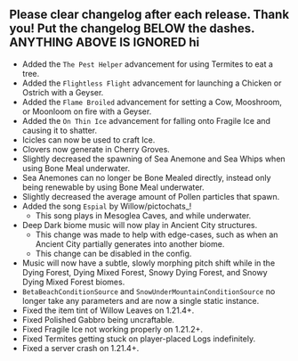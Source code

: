 Please clear changelog after each release.
Thank you!
Put the changelog BELOW the dashes. ANYTHING ABOVE IS IGNORED
hi
-----------------
- Added the `The Pest Helper` advancement for using Termites to eat a tree.
- Added the `Flightless Flight` advancement for launching a Chicken or Ostrich with a Geyser.
- Added the `Flame Broiled` advancement for setting a Cow, Mooshroom, or Moonloom on fire with a Geyser.
- Added the `On Thin Ice` advancement for falling onto Fragile Ice and causing it to shatter.
- Icicles can now be used to craft Ice.
- Clovers now generate in Cherry Groves.
- Slightly decreased the spawning of Sea Anemone and Sea Whips when using Bone Meal underwater.
- Sea Anemones can no longer be Bone Mealed directly, instead only being renewable by using Bone Meal underwater.
- Slightly decreased the average amount of Pollen particles that spawn.
- Added the song `Espial` by Willow/pictochats_!
  - This song plays in Mesoglea Caves, and while underwater.
- Deep Dark biome music will now play in Ancient City structures.
  - This change was made to help with edge-cases, such as when an Ancient City partially generates into another biome.
  - This change can be disabled in the config.
- Music will now have a subtle, slowly morphing pitch shift while in the Dying Forest, Dying Mixed Forest, Snowy Dying Forest, and Snowy Dying Mixed Forest biomes.
- `BetaBeachConditionSource` and `SnowUnderMountainConditionSource` no longer take any parameters and are now a single static instance.
- Fixed the item tint of Willow Leaves on 1.21.4+.
- Fixed Polished Gabbro being uncraftable.
- Fixed Fragile Ice not working properly on 1.21.2+.
- Fixed Termites getting stuck on player-placed Logs indefinitely.
- Fixed a server crash on 1.21.4+.
